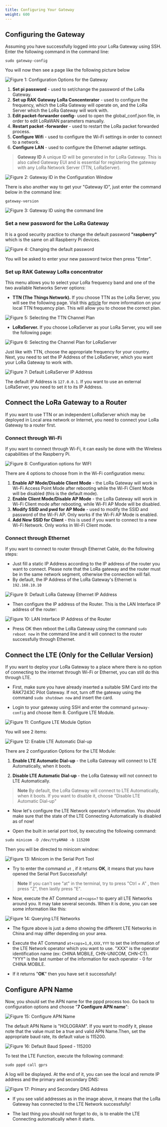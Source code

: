 ```yaml
---
title: Configuring Your Gateway
weight: 600
---
```

## Configuring the Gateway
Assuming you have successfully logged into your LoRa Gateway using SSH. Enter the following command in the command line:
```
sudo gateway-config
```

You will now then see a page like the following picture below


![Figure 1: Configuration Options for the Gateway](../images/config-options.png)
1. **Set pi password** - used to set/change the password of the LoRa Gateway.
2. **Set up RAK Gateway LoRa Concenterator** - used to configure the frequency, which the LoRa Gateway will operate on, and the LoRa Server which the LoRa Gateway will work with.
3. **Edit packet-forwarder config**- used to open the global_conf.json file, in order to edit LoRaWAN parameters manually.
4. **Restart packet -forwarder** - used to restart the LoRa packet forwarded process.
5. **Configure Wifi** - used to configure the Wi-Fi settings in order to connect to a network.
6. **Configure LAN** - used to configure the Ethernet adapter settings.

>**Gateway ID** A unique ID will be generated in for LoRa Gateway. This is also called Gateway EUI and is essential for registering the gateway with any LoRa Network Server (TTN, LoRaServer).

![Figure 2: Gateway ID in the Configuration Window](../images/gateway-id.png)

There is also another way to get your "Gateway ID", just enter the command below in the command line:

```
gateway-version
```

![Figure 3: Gateway ID using the command line](../images/gateway-id-cmd.png)

### Set a new password for the LoRa Gateway
It is a good security practice to change the default password **"raspberry"** which is the same on all Raspberry Pi devices.

![Figure 4: Changing the default password](../images/passwd.png)

You will be asked to enter your new password twice then press "Enter".

### Set up RAK Gateway LoRa concentrator
This menu allows you to select your LoRa frequency band and one of the two available Networks Server options:
* **TTN (The Things Network).** If you choose TTN as the LoRa Server, you will see the following page. Visit this [article](https://www.thethingsnetwork.org/docs/lorawan/frequencies-by-country.html) for more information on your local TTN frequency plan. This will allow you to choose the correct plan.

![Figure 5: Selecting the TTN Channel Plan](../images/ttn.jpg)

* **LoRaServer.** If you choose LoRaServer as your LoRa Server, you will see the following page:

![Figure 6: Selecting the Channel Plan for LoRaServer](../images/ttn-loraserver.png)

Just like with TTN, choose the appropriate frequency for your country. Next, you need to set the IP Address of the LoRaServer, which you want your LoRa Gateway to work with.

![Figure 7: Default LoRaServer IP Address](../images/loraserver-ip.png)

The default IP Address is `127.0.0.1`. If you want to use an external LoRaServer, you need to set it to its IP Address.


## Connect the LoRa Gateway to a Router

If you want to use TTN or an independent LoRaServer which may be deployed in Local area network or Internet, you need to connect your LoRa Gateway to a router first.

### Connect through Wi-Fi
If you want to connect through Wi-Fi, it can easily be done with the Wireless capabilities of the Raspberry Pi.

![Figure 8: Configuration options for WIFI](../images/wifi.png)

There are 4 options to choose from in the Wi-Fi configuration menu:

1. **Enable AP Mode/Disable Client Mode** - the LoRa Gateway will work in Wi-Fi Access Point Mode after rebooting while the Wi-Fi Client Mode will be disabled (this is the default mode).
2. **Enable Client Mode/Disable AP Mode** - the LoRa Gateway will work in Wi-Fi Client mode after rebooting, while Wi-FI AP Mode will be disabled.
3. **Modify SSID and pwd for AP Mode** - used to modify the SSID and password of the Wi-Fi AP. Only works if the Wi-Fi AP Mode is enabled.
4. **Add New SSID for Client** - this is used if you want to connect to a new Wi-Fi Network. Only works in Wi-Fi Client mode.

### Connect through Ethernet
If you want to connect to router through Ethernet Cable, do the following steps:

* Just fill a static IP Address according to the IP address of the router you want to connect. Please note that the LoRa gateway and the router must be in the same network segment, otherwise the connection will fail.
* By default, the IP Address of the LoRa Gateway's Ethernet is `192.168.10.10`

![Figure 9: Default LoRa Gateway Ethernet IP Address](../images/ip-lora.png)

* Then configure the IP address of the Router. This is the LAN Interface IP address of the router:

![Figure 10: LAN Interface IP Address of the Router](../images/lan-ip.png)

* Press OK then reboot the LoRa Gateway using the command `sudo reboot now` in the command line and it will connect to the router successfully through Ethernet.

## Connect the LTE (Only for the Cellular Version)

If you want to deploy your LoRa Gateway to a place where there is no option of connecting to the internet through Wi-Fi or Ethernet, you can still do this through LTE.

* First, make sure you have already inserted a suitable SIM Card into the RAK7243C Pilot Gateway. If not, turn off the gateway using the command `sudo shutdown now` and insert the card.

* Login to your gateway using SSH and enter the command `gateway-config` and choose Item 8. Configure LTE Module.

![Figure 11: Configure LTE Module Option](../images/config_lte_option.png)

You will see 2 items:

![Figure 12: Enable LTE Automatic Dial-up](../images/Enable_LTE.png)

There are 2 configuration Options for the LTE Module:

1. **Enable LTE Automatic Dial-up** - the LoRa Gateway will connect to LTE Automatically, when it boots.

2. **Disable LTE Automatic Dial-up** - the LoRa Gateway will not connect to LTE Automatically.

>**Note** By default, the LoRa Gateway will connect to LTE Automatically, when it boots. If you want to
disable it, choose "Disable LTE Automatic Dial-up"

* Now let's configure the LTE Network operator's information. You should make sure that the state of the LTE Connecting Automatically is disabled as of now!

* Open the built in serial port tool, by executing the following command:

```
sudo minicom -D /dev/ttyAMA0 -b 115200
```

Then you will be directed to minicom window:

![Figure 13: Minicom in the Serial Port Tool](../images/minicom_window.png)

* Try to enter the command `at` , if it returns **OK**, it means that you have opened the Serial Port Successfully!

>**Note** If you can't see "at" in the terminal, try to press "Ctrl + A" , then press "Z", then lastly press
"E".

* Now, execute the AT Command `at+cops=?` to query all LTE Networks around you. It may take several seconds. When it is done, you can see some information like this:

![Figure 14: Querying LTE Networks](../images/Query_LTE.png)

* The figure above is just a demo showing the different LTE Networks in China and may differ depending on your area. 

* Execute the AT Command `at+cops=1,0,XXX,YYY` to set the information of the LTE Network operator which you want to use. "XXX" is the operator identification name (ex: CHINA MOBILE, CHN-UNICOM, CHN-CT). "YYY" is the last number of the information for each operator - 0 for CHINA MOBILE.

* If it returns "**OK**" then you have set it successfully!

## Configure APN Name

Now, you should set the APN name for the pppd process too. Go back to configuration options and choose "**7 Configure APN name**":

![Figure 15: Configure APN Name](../images/APN.png)

The default APN Name is "HOLOGRAM". If you want to modify it, please note that the value must be a true and valid APN Name.Then, set the appropriate baud rate, its default value is 115200.

![Figure 16: Default Baud Speed - 115200](../images/Baud_Speed.png)

To test the LTE Function, execute the following command:

```
sudo pppd call gprs
```

A log will be displayed. At the end of it, you can see the local and remote IP address and the primary and secondary DNS:

![Figure 17: Primary and Secondary DNS Address](../images/DNS_Add.png)

* If you see valid addresses as in the image above, it means that the LoRa Gateway has connected to the LTE Network successfully!

* The last thing you should not forget to do, is to enable the LTE Connecting automatically when it starts.